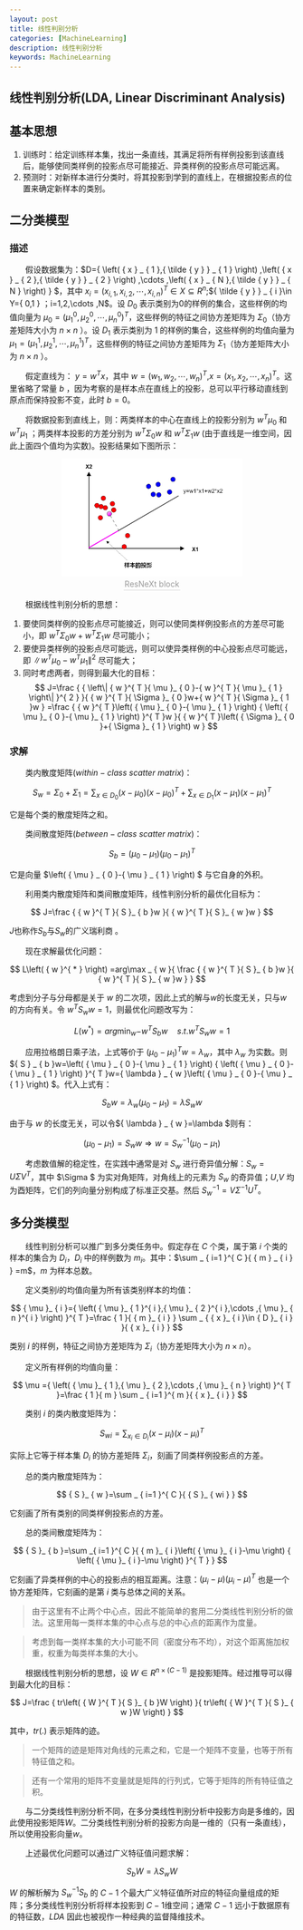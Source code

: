```yaml
---
layout: post
title: 线性判别分析
categories: [MachineLearning]
description: 线性判别分析
keywords: MachineLearning
---
```



线性判别分析(LDA, Linear Discriminant Analysis)
---


## 基本思想
1. 训练时：给定训练样本集，找出一条直线，其满足将所有样例投影到该直线后，能够使同类样例的投影点尽可能接近、异类样例的投影点尽可能远离。
2. 预测时：对新样本进行分类时，将其投影到学到的直线上，在根据投影点的位置来确定新样本的类别。

## 二分类模型
### 描述
&emsp;&emsp;假设数据集为：$D=\{ \left( { x }  _  { 1 },{ \tilde { y }  }  _  { 1 } \right) ,\left( { x }  _  { 2 },{ \tilde { y }  }  _  { 2 } \right) ,\cdots ,\left( { x }  _  { N },{ \tilde { y }  }  _  { N } \right)  \} $，其中 ${ x }  _  { i }={ \left( { x }  _  { i,1 },{ x }  _  { i,2 },\cdots ,{ x }  _  { i,n } \right)  }^{ T }\in X\subseteq { R }^{ n }$;${ \tilde { y }  }  _  { i }\in Y={ 0,1 } $；$i=1,2,\cdots ,N$。设 ${ D }  _  { 0 }$ 表示类别为$0$的样例的集合，这些样例的均值向量为 ${ \mu  }  _  { 0 }={ \left( { \mu  }  _  { 1 }^{ 0 },{ \mu  }  _  { 2 }^{ 0 },\cdots ,{ \mu  }  _  { n }^{ 0 } \right)  }^{ T }$，这些样例的特征之间协方差矩阵为 ${ \Sigma  }  _  { 0 }$（协方差矩阵大小为 $n\times n$ ）。设 ${ D }  _  { 1 }$ 表示类别为 $1$ 的样例的集合，这些样例的均值向量为 ${ \mu  }  _  { 1 }={ \left( { \mu  }  _  { 1 }^{ 1 },{ \mu  }  _  { 2 }^{ 1 },\cdots ,{ \mu  }  _  { n }^{ 1 } \right)  }^{ T }$，这些样例的特征之间协方差矩阵为 ${ \Sigma  }  _  { 1 }$（协方差矩阵大小为 $n\times n$ ）。

&emsp;&emsp;假定直线为： $y={ w }^{ T }x$，其中 $w={ \left( { w }  _  { 1 },{ w }  _  { 2 },\cdots ,{ w }  _  { n } \right)  }^{ T }$,$x={ \left( { x }  _  { 1 }{ ,x }  _  { 2 },\cdots ,{ x }  _  { n } \right)  }^{ T }$。这里省略了常量 $b$ ，因为考察的是样本点在直线上的投影，总可以平行移动直线到原点而保持投影不变，此时 $b=0$。

&emsp;&emsp;将数据投影到直线上，则：两类样本的中心在直线上的投影分别为 ${ w }^{ T }{ \mu  }  _  { 0 }$ 和${ w }^{ T }{ \mu  }  _  { 1 }$ ；两类样本投影的方差分别为 ${ w }^{ T }{ \Sigma  }  _  { 0 }w$ 和 ${ w }^{ T }{ \Sigma  }  _  { 1 }w$ (由于直线是一维空间，因此上面四个值均为实数)。投影结果如下图所示：

<center>
    <img 
    src="https://github.com/lovejing0306/Images/blob/master/MachineLearning/models/LDA/lda.png?raw=true"
    width="320" height="" />
    <br>
    <div style="color:orange; border-bottom: 1px solid #d9d9d9;
    display: inline-block;
    color: #999;
    padding: 2px;">ResNeXt block</div>
</center>
 
&emsp;&emsp;根据线性判别分析的思想：
1. 要使同类样例的投影点尽可能接近，则可以使同类样例投影点的方差尽可能小，即 ${ w }^{ T }{ \Sigma  }  _  { 0 }w+{ w }^{ T }{ \Sigma  }  _  { 1 }w$ 尽可能小；
2. 要使异类样例的投影点尽可能远，则可以使异类样例的中心投影点尽可能远，即 ${ \left\| { w }^{ T }{ \mu  }  _  { 0 }-{ w }^{ T }{ \mu  }  _  { 1 } \right\|  }^{ 2 }$ 尽可能大；
3. 同时考虑两者，则得到最大化的目标：
   $$
   J=\frac { { \left\| { w }^{ T }{ \mu  }_ { 0 }-{ w }^{ T }{ \mu  }_ { 1 } \right\|  }^{ 2 } }{ { w }^{ T }{ \Sigma  }_ { 0 }w+{ w }^{ T }{ \Sigma  }_ { 1 }w } =\frac { { w }^{ T }\left( { \mu  }_ { 0 }-{ \mu  }_ { 1 } \right) { \left( { \mu  }_ { 0 }-{ \mu  }_ { 1 } \right)  }^{ T }w }{ { w }^{ T }\left( { \Sigma  }_ { 0 }+{ \Sigma  }_ { 1 } \right) w } 
   $$
    
### 求解
&emsp;&emsp;类内散度矩阵($within-class \ scatter \ matrix$)：

$$
{ S }_ { w }={ \Sigma  }_ { 0 }+{ \Sigma  }_ { 1 }=\sum _ { x\in { D }_ { 0 } }{ \left( x-{ \mu  }_ { 0 } \right)  } { \left( x-{ \mu  }_ { 0 } \right)  }^{ T }+\sum _ { x\in { D }_ { 1 } }{ \left( x-{ \mu  }_ { 1 } \right)  } { \left( x-{ \mu  }_ { 1 } \right)  }^{ T }
$$

它是每个类的散度矩阵之和。

&emsp;&emsp;类间散度矩阵($between-class \ scatter \ matrix$)：

$$
{ S }_ { b }=\left( { \mu  }_ { 0 }-{ \mu  }_ { 1 } \right) { \left( { \mu  }_ { 0 }-{ \mu  }_ { 1 } \right)  }^{ T }
$$

它是向量 $\left( { \mu  }  _  { 0 }-{ \mu  }  _  { 1 } \right) $ 与它自身的外积。

&emsp;&emsp;利用类内散度矩阵和类间散度矩阵，线性判别分析的最优化目标为：

$$
J=\frac { { w }^{ T }{ S }_ { b }w }{ { w }^{ T }{ S }_ { w }w } 
$$

$J$也称作${ S }  _  { b }$与${ S }  _  { w }$的广义瑞利商 。

&emsp;&emsp;现在求解最优化问题：

$$
L\left( { w }^{ * } \right) =arg\max _ { w }{ \frac { { w }^{ T }{ S }_ { b }w }{ { w }^{ T }{ S }_ { w }w }  } 
$$

考虑到分子与分母都是关于 $w$ 的二次项，因此上式的解与$w$的长度无关，只与$w$的方向有关。令 ${ w }^{ T }{ S }  _  { w }w=1$，则最优化问题改写为：

$$
L\left( { w }^{ * } \right) =arg\min _ { w }{ -{ w }^{ T }{ S }_ { b }w } \quad s.t.{ w }^{ T }{ S }_ { w }w=1
$$

&emsp;&emsp;应用拉格朗日乘子法，上式等价于 ${ \left( { \mu  }  _  { 0 }-{ \mu  }  _  { 1 } \right)  }^{ T }w={ \lambda  }  _  { w }$，其中 ${ \lambda  }  _  { w }$ 为实数。则 ${ S }  _  { b }w=\left( { \mu  }  _  { 0 }-{ \mu  }  _  { 1 } \right) { \left( { \mu  }  _  { 0 }-{ \mu  }  _  { 1 } \right)  }^{ T }w={ \lambda  }  _  { w }\left( { \mu  }  _  { 0 }-{ \mu  }  _  { 1 } \right) $。代入上式有：

$$
{ S }_ { b }w={ \lambda  }_ { w }\left( { \mu  }_ { 0 }-{ \mu  }_ { 1 } \right) =\lambda { S }_ { w }w
$$

由于与 $w$ 的长度无关，可以令${ \lambda  }  _  { w }=\lambda $则有：

$$
\left( { \mu  }_ { 0 }-{ \mu  }_ { 1 } \right) ={ S }_ { w }w\Rightarrow w={ S }_ { w }^{ -1 }\left( { \mu  }_ { 0 }-{ \mu  }_ { 1 } \right) 
$$

&emsp;&emsp;考虑数值解的稳定性，在实践中通常是对 ${ S }  _  { w }$ 进行奇异值分解：${ S }  _  { w }=U\Sigma { V }^{ T }$，其中 $\Sigma $ 为实对角矩阵，对角线上的元素为 ${ S }  _  { w }$ 的奇异值；$U$,$V$ 均为酉矩阵，它们的列向量分别构成了标准正交基。然后 ${ S }  _  { w }^{ -1 }=V{ \Sigma  }^{ -1 }{ U }^{ T }$。
            
## 多分类模型
&emsp;&emsp;线性判别分析可以推广到多分类任务中。假定存在 $C$ 个类，属于第 $i$ 个类的样本的集合为 ${ D }  _  { i }$，${ D }  _  { i }$ 中的样例数为 ${ m }  _  { i }$。其中：$\sum   _  { i=1 }^{ C }{ { m }  _  { i } } =m$，$m$ 为样本总数。

&emsp;&emsp;定义类别$i$的均值向量为所有该类别样本的均值：

$$
{ \mu  }_ { i }={ \left( { \mu  }_ { 1 }^{ i },{ \mu  }_ { 2 }^{ i },\cdots ,{ \mu  }_ { n }^{ i } \right)  }^{ T }=\frac { 1 }{ { m }_ { i } } \sum _ { { x }_ { i }\in { D }_ { i } }{ { x }_ { i } } 
$$

类别 $i$ 的样例，特征之间协方差矩阵为 ${ \Sigma  }  _  { i }$（协方差矩阵大小为 $n\times n$）。

&emsp;&emsp;定义所有样例的均值向量：

$$
\mu ={ \left( { \mu  }_ { 1 },{ \mu  }_ { 2 },\cdots ,{ \mu  }_ { n } \right)  }^{ T }=\frac { 1 }{ m } \sum _ { i=1 }^{ m }{ { x }_ { i } } 
$$

&emsp;&emsp;类别 $i$ 的类内散度矩阵为：

$$
{ S }_ { wi }=\sum _{ { x }_ { i }\in { D }_ { i } }{ \left( x-{ \mu  }_ { i } \right) { \left( x-{ \mu  }_ { i } \right)  }^{ T } } 
$$

实际上它等于样本集 ${ D }  _  { i }$ 的协方差矩阵 ${ \Sigma  }  _  { i }$，刻画了同类样例投影点的方差。

&emsp;&emsp;总的类内散度矩阵为：

$$
{ S }_ { w }=\sum _ { i=1 }^{ C }{ { S }_ { wi } } 
$$

它刻画了所有类别的同类样例投影点的方差。

&emsp;&emsp;总的类间散度矩阵为：

$$
{ S }_ { b }=\sum _{ i=1 }^{ C }{ { m }_ { i }\left( { \mu  }_ { i }-\mu  \right) { \left( { \mu  }_ { i }-\mu  \right)  }^{ T } } 
$$

它刻画了异类样例的中心的投影点的相互距离。注意：$\left( { \mu  }  _  { i }-\mu  \right) { \left( { \mu  }  _  { i }-\mu  \right)  }^{ T }$ 也是一个协方差矩阵，它刻画的是第 $i$ 类与总体之间的关系。
> 由于这里有不止两个中心点，因此不能简单的套用二分类线性判别分析的做法。这里用每一类样本集的中心点与总的中心点的距离作为度量。

> 考虑到每一类样本集的大小可能不同（密度分布不均），对这个距离施加权重，权重为每类样本集的大小。
            
&emsp;&emsp;根据线性判别分析的思想，设 $W\in { R }^{ n\times \left( C-1 \right)  }$ 是投影矩阵。经过推导可以得到最大化的目标：

$$
J=\frac { tr\left( { W }^{ T }{ S }_ { b }W \right)  }{ tr\left( { W }^{ T }{ S }_ { w }W \right)  } 
$$

其中，$tr(.)$ 表示矩阵的迹。
> 一个矩阵的迹是矩阵对角线的元素之和，它是一个矩阵不变量，也等于所有特征值之和。

> 还有一个常用的矩阵不变量就是矩阵的行列式，它等于矩阵的所有特征值之积。

&emsp;&emsp;与二分类线性判别分析不同，在多分类线性判别分析中投影方向是多维的，因此使用投影矩阵$W$。二分类线性判别分析的投影方向是一维的（只有一条直线），所以使用投影向量$w$。

&emsp;&emsp;上述最优化问题可以通过广义特征值问题求解：

$$
{ S }_ { b }W=\lambda { S }_ { w }W
$$

$W$ 的解析解为 ${ S }  _  { w }^{ -1 }{ S }  _  { b }$ 的 $C-1$ 个最大广义特征值所对应的特征向量组成的矩阵；多分类线性判别分析将样本投影到 $C-1$维空间；通常 $C-1$ 远小于数据原有的特征数，$LDA$ 因此也被视作一种经典的监督降维技术。

